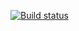 [![Build status](https://ci.appveyor.com/api/projects/status/3xc31d6vtiy2ymr8/branch/main?svg=true)](https://ci.appveyor.com/project/SvetlanaBartosh/api-ci/branch/main)